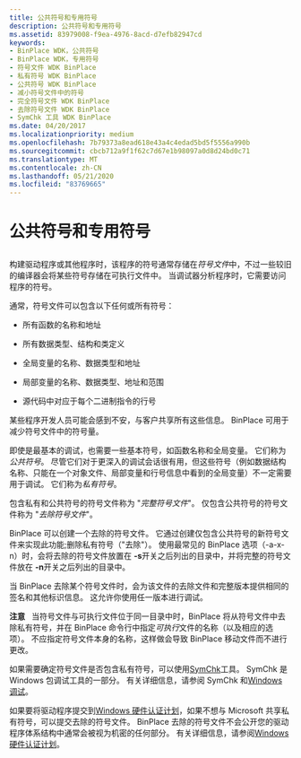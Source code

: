 ```yaml
---
title: 公共符号和专用符号
description: 公共符号和专用符号
ms.assetid: 83979008-f9ea-4976-8acd-d7efb82947cd
keywords:
- BinPlace WDK，公共符号
- BinPlace WDK，专用符号
- 符号文件 WDK BinPlace
- 私有符号 WDK BinPlace
- 公共符号 WDK BinPlace
- 减小符号文件中的符号
- 完全符号文件 WDK BinPlace
- 去除符号文件 WDK BinPlace
- SymChk 工具 WDK BinPlace
ms.date: 04/20/2017
ms.localizationpriority: medium
ms.openlocfilehash: 7b79373a8ead618e43a4c4edad5bd5f5556a990b
ms.sourcegitcommit: cbcb712a9f1f62c7d67e1b98097a0d8d24bd0c71
ms.translationtype: MT
ms.contentlocale: zh-CN
ms.lasthandoff: 05/21/2020
ms.locfileid: "83769665"
---
```

# <a name="public-symbols-and-private-symbols"></a>公共符号和专用符号


## <span id="ddk_public_symbols_and_private_symbols_tools"></span><span id="DDK_PUBLIC_SYMBOLS_AND_PRIVATE_SYMBOLS_TOOLS"></span>


构建驱动程序或其他程序时，该程序的符号通常存储在*符号文件*中，不过一些较旧的编译器会将某些符号存储在可执行文件中。 当调试器分析程序时，它需要访问程序的符号。

通常，符号文件可以包含以下任何或所有符号：

-   所有函数的名称和地址

-   所有数据类型、结构和类定义

-   全局变量的名称、数据类型和地址

-   局部变量的名称、数据类型、地址和范围

-   源代码中对应于每个二进制指令的行号

某些程序开发人员可能会感到不安，与客户共享所有这些信息。 BinPlace 可用于减少符号文件中的符号量。

即使是最基本的调试，也需要一些基本符号，如函数名称和全局变量。 它们称为*公共符号*。 尽管它们对于更深入的调试会话很有用，但这些符号（例如数据结构名称、只能在一个对象文件、局部变量和行号信息中看到的全局变量）不一定需要用于调试。 它们称为*私有符号*。

包含私有和公共符号的符号文件称为 "*完整符号文件*"。 仅包含公共符号的符号文件称为 "*去除符号文件*"。

BinPlace 可以创建一个去除的符号文件。 它通过创建仅包含公共符号的新符号文件来实现此功能;删除私有符号（"去除"）。 使用最常见的 BinPlace 选项（-a-x-n）时，会将去除的符号文件放置在 **-s**开关之后列出的目录中，并将完整的符号文件放在 **-n**开关之后列出的目录中。

当 BinPlace 去除某个符号文件时，会为该文件的去除文件和完整版本提供相同的签名和其他标识信息。 这允许你使用任一版本进行调试。

**注意**   当符号文件与可执行文件位于同一目录中时，BinPlace 将从符号文件中去除私有符号，并在 BinPlace 命令行中指定*可执行*文件的名称（以及相应的选项）。 不应指定符号文件本身的名称，这样做会导致 BinPlace 移动文件而不进行更改。

 

如果需要确定符号文件是否包含私有符号，可以使用[SymChk](https://docs.microsoft.com/windows-hardware/drivers/debugger/symchk)工具。 SymChk 是 Windows 包调试工具的一部分。 有关详细信息，请参阅 SymChk 和[Windows 调试](https://docs.microsoft.com/windows-hardware/drivers/debugger/index)。

如果要将驱动程序提交到[Windows 硬件认证计划](https://docs.microsoft.com/windows-hardware/test/hlk/user/windows-hardware-lab-kit-user-s-guide)，如果不想与 Microsoft 共享私有符号，可以提交去除的符号文件。 BinPlace 去除的符号文件不会公开您的驱动程序体系结构中通常会被视为机密的任何部分。 有关详细信息，请参阅[Windows 硬件认证计划](https://docs.microsoft.com/windows-hardware/test/hlk/user/windows-hardware-lab-kit-user-s-guide)。

 

 





